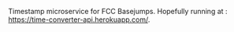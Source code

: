 Timestamp microservice for FCC Basejumps.
Hopefully running at : https://time-converter-api.herokuapp.com/.
